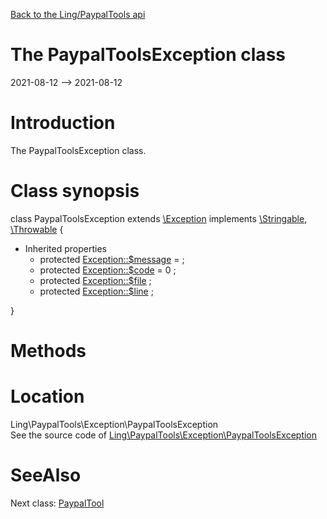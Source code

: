 [Back to the Ling/PaypalTools api](https://github.com/lingtalfi/PaypalTools/blob/master/doc/api/Ling/PaypalTools.md)



The PaypalToolsException class
================
2021-08-12 --> 2021-08-12






Introduction
============

The PaypalToolsException class.



Class synopsis
==============


class <span class="pl-k">PaypalToolsException</span> extends [\Exception](http://php.net/manual/en/class.exception.php) implements [\Stringable](https://wiki.php.net/rfc/stringable), [\Throwable](http://php.net/manual/en/class.throwable.php) {

- Inherited properties
    - protected  [Exception::$message](#property-message) =  ;
    - protected  [Exception::$code](#property-code) = 0 ;
    - protected  [Exception::$file](#property-file) ;
    - protected  [Exception::$line](#property-line) ;

}






Methods
==============






Location
=============
Ling\PaypalTools\Exception\PaypalToolsException<br>
See the source code of [Ling\PaypalTools\Exception\PaypalToolsException](https://github.com/lingtalfi/PaypalTools/blob/master/Exception/PaypalToolsException.php)



SeeAlso
==============
Next class: [PaypalTool](https://github.com/lingtalfi/PaypalTools/blob/master/doc/api/Ling/PaypalTools/Tool/PaypalTool.md)<br>
